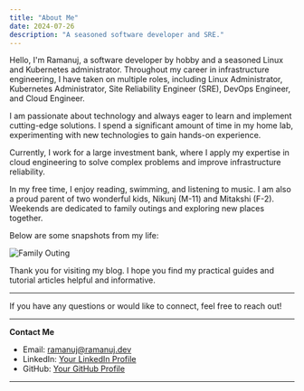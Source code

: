 ```yaml
---
title: "About Me"
date: 2024-07-26
description: "A seasoned software developer and SRE."
---
```


Hello, I'm Ramanuj, a software developer by hobby and a seasoned Linux and Kubernetes administrator. Throughout my career in infrastructure engineering, I have taken on multiple roles, including Linux Administrator, Kubernetes Administrator, Site Reliability Engineer (SRE), DevOps Engineer, and Cloud Engineer.

I am passionate about technology and always eager to learn and implement cutting-edge solutions. I spend a significant amount of time in my home lab, experimenting with new technologies to gain hands-on experience.

Currently, I work for a large investment bank, where I apply my expertise in cloud engineering to solve complex problems and improve infrastructure reliability.

In my free time, I enjoy reading, swimming, and listening to music. I am also a proud parent of two wonderful kids, Nikunj (M-11) and Mitakshi (F-2). Weekends are dedicated to family outings and exploring new places together.

Below are some snapshots from my life:

![Family Outing](/assets/family.svg)

Thank you for visiting my blog. I hope you find my practical guides and tutorial articles helpful and informative.

---

If you have any questions or would like to connect, feel free to reach out!

---

**Contact Me**

- Email: [ramanuj@ramanuj.dev](mailto:ramanuj@ramanuj.dev)
- LinkedIn: [Your LinkedIn Profile](https://www.linkedin.com/in/ramanuj-dad/)
- GitHub: [Your GitHub Profile](https://github.com/rockybhanu/)

---
